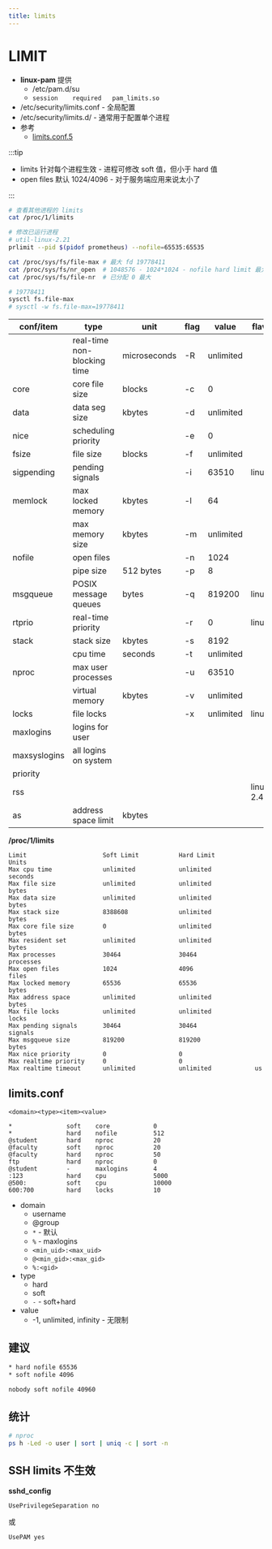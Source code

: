 ```yaml
---
title: limits
---
```


# LIMIT

- **linux-pam** 提供
  - /etc/pam.d/su
  - `session    required   pam_limits.so`
- /etc/security/limits.conf - 全局配置
- /etc/security/limits.d/ - 通常用于配置单个进程
- 参考
  - [limits.conf.5](https://www.man7.org/linux/man-pages/man5/limits.conf.5.html)

:::tip

- limits 针对每个进程生效 - 进程可修改 soft 值，但小于 hard 值
- open files 默认 1024/4096 - 对于服务端应用来说太小了

:::

```bash
# 查看其他进程的 limits
cat /proc/1/limits

# 修改已运行进程
# util-linux-2.21
prlimit --pid $(pidof prometheus) --nofile=65535:65535

cat /proc/sys/fs/file-max # 最大 fd 19778411
cat /proc/sys/fs/nr_open  # 1048576 - 1024*1024 - nofile hard limit 最大值
cat /proc/sys/fs/file-nr  # 已分配 0 最大

# 19778411
sysctl fs.file-max
# sysctl -w fs.file-max=19778411
```

| conf/item    | type                        | unit         | flag | value     | flavor         |
| ------------ | --------------------------- | ------------ | ---- | --------- | -------------- |
|              | real-time non-blocking time | microseconds | -R   | unlimited |
| core         | core file size              | blocks       | -c   | 0         |
| data         | data seg size               | kbytes       | -d   | unlimited |
| nice         | scheduling priority         |              | -e   | 0         |
| fsize        | file size                   | blocks       | -f   | unlimited |
| sigpending   | pending signals             |              | -i   | 63510     | linux          |
| memlock      | max locked memory           | kbytes       | -l   | 64        |
|              | max memory size             | kbytes       | -m   | unlimited |
| nofile       | open files                  |              | -n   | 1024      |
|              | pipe size                   | 512 bytes    | -p   | 8         |
| msgqueue     | POSIX message queues        | bytes        | -q   | 819200    | linux          |
| rtprio       | real-time priority          |              | -r   | 0         | linux          |
| stack        | stack size                  | kbytes       | -s   | 8192      |
|              | cpu time                    | seconds      | -t   | unlimited |
| nproc        | max user processes          |              | -u   | 63510     |                |
|              | virtual memory              | kbytes       | -v   | unlimited |
| locks        | file locks                  |              | -x   | unlimited | linux          |
| maxlogins    | logins for user             |
| maxsyslogins | all logins on system        |
| priority     |
| rss          |                             |              |      |           | linux < 2.4.30 |
| as           | address space limit         | kbytes       |

**/proc/1/limits**

```
Limit                     Soft Limit           Hard Limit           Units
Max cpu time              unlimited            unlimited            seconds
Max file size             unlimited            unlimited            bytes
Max data size             unlimited            unlimited            bytes
Max stack size            8388608              unlimited            bytes
Max core file size        0                    unlimited            bytes
Max resident set          unlimited            unlimited            bytes
Max processes             30464                30464                processes
Max open files            1024                 4096                 files
Max locked memory         65536                65536                bytes
Max address space         unlimited            unlimited            bytes
Max file locks            unlimited            unlimited            locks
Max pending signals       30464                30464                signals
Max msgqueue size         819200               819200               bytes
Max nice priority         0                    0
Max realtime priority     0                    0
Max realtime timeout      unlimited            unlimited            us
```

## limits.conf

```
<domain><type><item><value>
```

```pre title="limits.conf"
*               soft    core            0
*               hard    nofile          512
@student        hard    nproc           20
@faculty        soft    nproc           20
@faculty        hard    nproc           50
ftp             hard    nproc           0
@student        -       maxlogins       4
:123            hard    cpu             5000
@500:           soft    cpu             10000
600:700         hard    locks           10
```

- domain
  - username
  - @group
  - `*` - 默认
  - `%` - maxlogins
  - `<min_uid>:<max_uid>`
  - `@<min_gid>:<max_gid>`
  - `%:<gid>`
- type
  - hard
  - soft
  - `-` - soft+hard
- value
  - -1, unlimited, infinity - 无限制

## 建议

```txt title="/etc/security/limits.d/default.conf"
* hard nofile 65536
* soft nofile 4096
```

```txt title="kubernetes-nobody.conf"
nobody soft nofile 40960
```

## 统计

```bash
# nproc
ps h -Led -o user | sort | uniq -c | sort -n
```

## SSH limits 不生效

**sshd_config**

```
UsePrivilegeSeparation no
```

或

```
UsePAM yes
```
